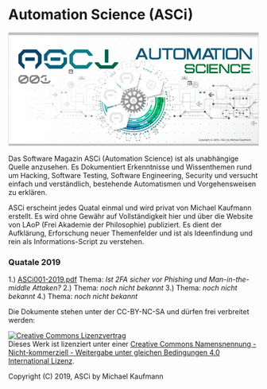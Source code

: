 # Automation Science (ASCi)

<img src="https://raw.githubusercontent.com/McCouman/Automation-Science/master/Screenshot.png" title="Automation Science">

Das Software Magazin ASCi (Automation Science) ist als unabhängige Quelle anzusehen. Es Dokumentiert Erkenntnisse und Wissenthemen rund um Hacking, Software Testing, Software Engineering, Security und versucht einfach und verständlich, bestehende Automatismen und Vorgehensweisen zu erklären. 

ASCi erscheint jedes Quatal einmal und wird privat von Michael Kaufmann erstellt. Es wird ohne Gewähr auf Vollständigkeit hier und über die Website von LAoP (Frei Akademie der Philosophie) publiziert. Es dient der Aufklärung, Erforschung neuer Themenfelder und ist als Ideenfindung und rein als Informations-Script zu verstehen. 

### Quatale 2019

1.) <a href="https://github.com/McCouman/Automation-Science/raw/master/ASCi001-2019.pdf">ASCi001-2019.pdf</a> Thema: _Ist 2FA sicher vor Phishing und Man-in-the-middle Attaken?_
2.) Thema: _noch nicht bekannt_
3.) Thema: _noch nicht bekannt_
4.) Thema: _noch nicht bekannt_




Die Dokumente stehen unter der CC-BY-NC-SA und dürfen frei verbreitet werden: 

<a rel="license" href="http://creativecommons.org/licenses/by-nc-sa/4.0/"><img alt="Creative Commons Lizenzvertrag" style="border-width:0" src="https://i.creativecommons.org/l/by-nc-sa/4.0/88x31.png" /></a><br />Dieses Werk ist lizenziert unter einer <a rel="license" href="http://creativecommons.org/licenses/by-nc-sa/4.0/">Creative Commons Namensnennung - Nicht-kommerziell - Weitergabe unter gleichen Bedingungen 4.0 International Lizenz</a>.

Copyright (C) 2019, ASCi by Michael Kaufmann

